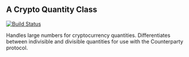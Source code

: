## A Crypto Quantity Class

[![Build Status](https://travis-ci.org/tokenly/crypto-quantity.svg?branch=master)](https://travis-ci.org/tokenly/crypto-quantity)

Handles large numbers for cryptocurrency quantities.  Differentiates between indivisible and divisible quantities for use with the Counterparty protocol.

